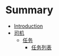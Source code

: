 # Summary

* [Introduction](README.md)
* [司机](司机/README.md)
  * [任务](司机/任务.md)
    * [任务列表](司机/任务/全部.md)